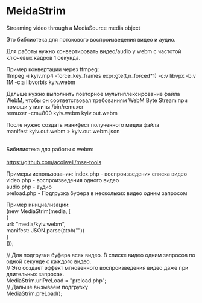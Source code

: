 # MeidaStrim
Streaming video through a MediaSource media object<br>

Это библиотека для потокового воспроизведения видео и аудио. <br>

Для работы нужно конвертировать видео/audio у webm с частотой ключевых кадров 1 секунда.<br>

Пример конвертации через ffmpeg:<br>
ffmpeg -i kyiv.mp4 -force_key_frames expr:gte(t,n_forced*1) -c:v libvpx -b:v 1M -c:a libvorbis kyiv.webm<br>

Дальше нужно выполнить повторное мультиплексирование файла WebM, чтобы он соответствовал требованиям WebM Byte Stream при помощи утилиты /bin/remuxer<br>
remuxer -cm=800 kyiv.webm kyiv.out.webm<br>

После нужно создать манифест полученного медиа файла<br>
manifest kyiv.out.webm > kyiv.out.webm.json<br><br>

Бибилиотека для работы с webm:<br><br>
https://github.com/acolwell/mse-tools<br>

Примеры использования:
index.php - воспроизведения списка видео<br>
video.php - воспроизведения одного видео<br>
audio.php - аудио<br>
preload.php - Подгрузка буфера в нескольких видео одним запросом<br>


Пример инициализации:<br>
(new MediaStrim(media, [<br>
    {<br>
        url: "media/kyiv.webm",<br>
        manifest: JSON.parse(atob("<?= base64_encode(json_encode($manifest)) ?>"))<br>
    }<br>
]));<br>

// Для подгрузки буфера всех видео. В списке видео одним запросов по одной секунде с каждого видео. <br>
// Это создает эффект мгновенного воспроизведения видео даже при длительных запросах.<br>
MediaStrim.urlPreLoad = "preload.php";<br>
// Дальше вызываем подгрузку<br>
MediaStrim.preLoad();<br>
